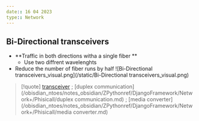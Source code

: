 ```yaml
---
date:: 16 04 2023
type:: Network
---
```

## Bi-Directional transceivers
- **Traffic in both directions witha a single fiber **
	- Use two diffrent wavelenghts 
- Reduce the number of fiber runs by half
![Bi-Directional transceivers_visual.png](/static/Bi-Directional transceivers_visual.png)

>[!quote] [transceiver](/obisdian_ntoes/notes_obsidian/ZPythonref/DjangoFramework/Network+/Phisicall/transceiver.md) ;  [duplex communication](/obisdian_ntoes/notes_obsidian/ZPythonref/DjangoFramework/Network+/Phisicall/duplex communication.md) ; [media converter](/obisdian_ntoes/notes_obsidian/ZPythonref/DjangoFramework/Network+/Phisicall/media converter.md)